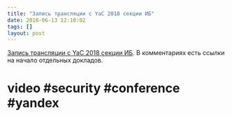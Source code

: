 ```yaml
---
title: "Запись трансляции с YaC 2018 секции ИБ"
date: 2018-06-13 12:10:02
tags: []
layout: post
---
```


[Запись трансляции с YaC 2018 секции ИБ](https://www.youtube.com/watch?v=3eMb6xhAQdo). В комментариях есть ссылки на начало отдельных докладов.

# video #security #conference #yandex
